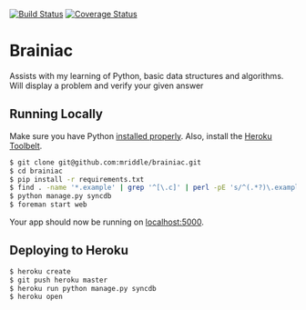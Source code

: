 [![Build Status](https://travis-ci.org/mriddle/brainiac.svg?branch=master)](https://travis-ci.org/mriddle/brainiac) [![Coverage Status](https://coveralls.io/repos/mriddle/brainiac/badge.png)](https://coveralls.io/r/mriddle/brainiac)

Brainiac
========

Assists with my learning of Python, basic data structures and algorithms. Will display a problem and verify your given answer

## Running Locally

Make sure you have Python [installed properly](http://install.python-guide.org).  Also, install the [Heroku Toolbelt](https://toolbelt.heroku.com/).

```sh
$ git clone git@github.com:mriddle/brainiac.git
$ cd brainiac
$ pip install -r requirements.txt
$ find . -name '*.example' | grep '^[\.c]' | perl -pE 's/^(.*?)\.example/$1/' | xargs -IFILE cp -v FILE.example FILE
$ python manage.py syncdb
$ foreman start web
```

Your app should now be running on [localhost:5000](http://localhost:5000/).

## Deploying to Heroku

```sh
$ heroku create
$ git push heroku master
$ heroku run python manage.py syncdb
$ heroku open
```

